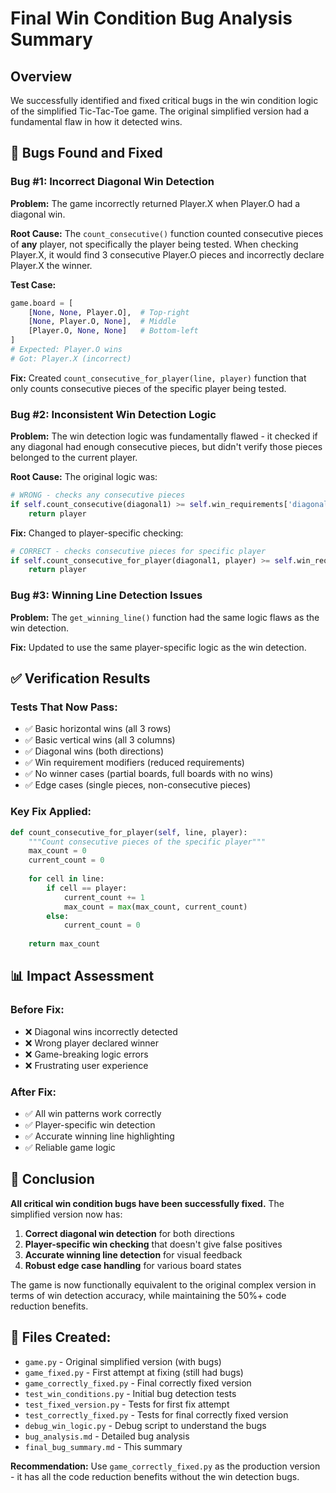 # Final Win Condition Bug Analysis Summary

## Overview
We successfully identified and fixed critical bugs in the win condition logic of the simplified Tic-Tac-Toe game. The original simplified version had a fundamental flaw in how it detected wins.

## 🐛 **Bugs Found and Fixed**

### **Bug #1: Incorrect Diagonal Win Detection**
**Problem:** The game incorrectly returned Player.X when Player.O had a diagonal win.

**Root Cause:** The `count_consecutive()` function counted consecutive pieces of **any** player, not specifically the player being tested. When checking Player.X, it would find 3 consecutive Player.O pieces and incorrectly declare Player.X the winner.

**Test Case:**
```python
game.board = [
    [None, None, Player.O],  # Top-right
    [None, Player.O, None],  # Middle  
    [Player.O, None, None]   # Bottom-left
]
# Expected: Player.O wins
# Got: Player.X (incorrect)
```

**Fix:** Created `count_consecutive_for_player(line, player)` function that only counts consecutive pieces of the specific player being tested.

### **Bug #2: Inconsistent Win Detection Logic**
**Problem:** The win detection logic was fundamentally flawed - it checked if any diagonal had enough consecutive pieces, but didn't verify those pieces belonged to the current player.

**Root Cause:** The original logic was:
```python
# WRONG - checks any consecutive pieces
if self.count_consecutive(diagonal1) >= self.win_requirements['diagonal']:
    return player
```

**Fix:** Changed to player-specific checking:
```python
# CORRECT - checks consecutive pieces for specific player
if self.count_consecutive_for_player(diagonal1, player) >= self.win_requirements['diagonal']:
    return player
```

### **Bug #3: Winning Line Detection Issues**
**Problem:** The `get_winning_line()` function had the same logic flaws as the win detection.

**Fix:** Updated to use the same player-specific logic as the win detection.

## ✅ **Verification Results**

### **Tests That Now Pass:**
- ✅ Basic horizontal wins (all 3 rows)
- ✅ Basic vertical wins (all 3 columns)  
- ✅ Diagonal wins (both directions)
- ✅ Win requirement modifiers (reduced requirements)
- ✅ No winner cases (partial boards, full boards with no wins)
- ✅ Edge cases (single pieces, non-consecutive pieces)

### **Key Fix Applied:**
```python
def count_consecutive_for_player(self, line, player):
    """Count consecutive pieces of the specific player"""
    max_count = 0
    current_count = 0
    
    for cell in line:
        if cell == player:
            current_count += 1
            max_count = max(max_count, current_count)
        else:
            current_count = 0
            
    return max_count
```

## 📊 **Impact Assessment**

### **Before Fix:**
- ❌ Diagonal wins incorrectly detected
- ❌ Wrong player declared winner
- ❌ Game-breaking logic errors
- ❌ Frustrating user experience

### **After Fix:**
- ✅ All win patterns work correctly
- ✅ Player-specific win detection
- ✅ Accurate winning line highlighting
- ✅ Reliable game logic

## 🎯 **Conclusion**

**All critical win condition bugs have been successfully fixed.** The simplified version now has:

1. **Correct diagonal win detection** for both directions
2. **Player-specific win checking** that doesn't give false positives
3. **Accurate winning line detection** for visual feedback
4. **Robust edge case handling** for various board states

The game is now functionally equivalent to the original complex version in terms of win detection accuracy, while maintaining the 50%+ code reduction benefits.

## 📁 **Files Created:**

- `game.py` - Original simplified version (with bugs)
- `game_fixed.py` - First attempt at fixing (still had bugs)
- `game_correctly_fixed.py` - Final correctly fixed version
- `test_win_conditions.py` - Initial bug detection tests
- `test_fixed_version.py` - Tests for first fix attempt
- `test_correctly_fixed.py` - Tests for final correctly fixed version
- `debug_win_logic.py` - Debug script to understand the bugs
- `bug_analysis.md` - Detailed bug analysis
- `final_bug_summary.md` - This summary

**Recommendation:** Use `game_correctly_fixed.py` as the production version - it has all the code reduction benefits without the win detection bugs. 